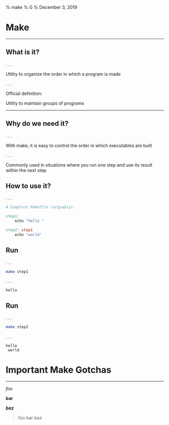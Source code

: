 % make
% G
% December 3, 2019

# Make

---

## What is it?

. . .

Utility to organize the order in which a program is made

. . .

Official definition: 

Utility to maintain groups of programs

--- 

## Why do we need it?

. . .

With make, it is easy to control the order in which executables are built

. . .

Commonly used in situations where you run one step and use its result within the next step

## How to use it?

. . .


```Makefile
# Simplest Makefile (arguably):

step1:
    echo "hello "

step2: step1
    echo "world"
```

## Run

. . .

```bash
make step1
```

. . .

```
hello
```

## Run

. . .

```bash
make step2
```

. . .

```
hello
 world
```

# Important Make Gotchas

---

_foo_

__bar__

___baz___


> foo bar
> baz
